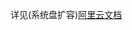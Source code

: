 
详见(系统盘扩容)[阿里云文档]
```
```

[阿里云文档]: https://help.aliyun.com/document_detail/111738.html?spm=a2c4g.11186623.6.789.e7b91b251yWyb6
<!--stackedit_data:
eyJoaXN0b3J5IjpbMTc5ODc2NjczMF19
-->